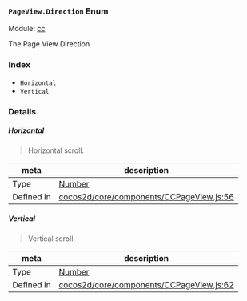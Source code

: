 ### `PageView.Direction` Enum



Module: [cc](../modules/cc.md)


The Page View Direction


### Index
  - `Horizontal`
  - `Vertical`

### Details


##### Horizontal

> Horizontal scroll.

| meta | description |
|------|-------------|
| Type | <a href="https://developer.mozilla.org/en/JavaScript/Reference/Global_Objects/Number" class="crosslink external" target="_blank">Number</a> |
| Defined in | [cocos2d/core/components/CCPageView.js:56](https://github.com/cocos-creator/engine/blob/8bf4522a6d43b53258219983aabd728909ce24ca/cocos2d/core/components/CCPageView.js#L56) |



##### Vertical

> Vertical scroll.

| meta | description |
|------|-------------|
| Type | <a href="https://developer.mozilla.org/en/JavaScript/Reference/Global_Objects/Number" class="crosslink external" target="_blank">Number</a> |
| Defined in | [cocos2d/core/components/CCPageView.js:62](https://github.com/cocos-creator/engine/blob/8bf4522a6d43b53258219983aabd728909ce24ca/cocos2d/core/components/CCPageView.js#L62) |


